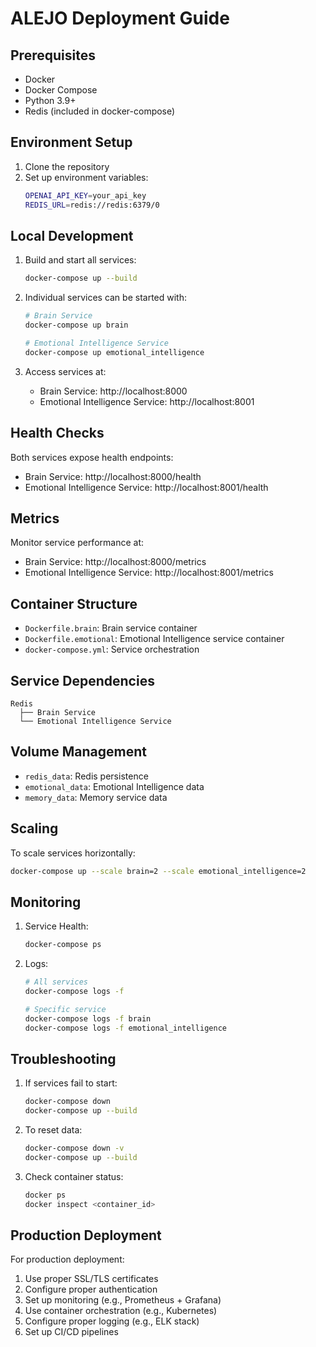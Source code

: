 # ALEJO Deployment Guide

## Prerequisites
- Docker
- Docker Compose
- Python 3.9+
- Redis (included in docker-compose)

## Environment Setup
1. Clone the repository
2. Set up environment variables:
   ```bash
   OPENAI_API_KEY=your_api_key
   REDIS_URL=redis://redis:6379/0
   ```

## Local Development
1. Build and start all services:
   ```bash
   docker-compose up --build
   ```

2. Individual services can be started with:
   ```bash
   # Brain Service
   docker-compose up brain

   # Emotional Intelligence Service
   docker-compose up emotional_intelligence
   ```

3. Access services at:
   - Brain Service: http://localhost:8000
   - Emotional Intelligence Service: http://localhost:8001

## Health Checks
Both services expose health endpoints:
- Brain Service: http://localhost:8000/health
- Emotional Intelligence Service: http://localhost:8001/health

## Metrics
Monitor service performance at:
- Brain Service: http://localhost:8000/metrics
- Emotional Intelligence Service: http://localhost:8001/metrics

## Container Structure
- `Dockerfile.brain`: Brain service container
- `Dockerfile.emotional`: Emotional Intelligence service container
- `docker-compose.yml`: Service orchestration

## Service Dependencies
```
Redis
  ├── Brain Service
  └── Emotional Intelligence Service
```

## Volume Management
- `redis_data`: Redis persistence
- `emotional_data`: Emotional Intelligence data
- `memory_data`: Memory service data

## Scaling
To scale services horizontally:
```bash
docker-compose up --scale brain=2 --scale emotional_intelligence=2
```

## Monitoring
1. Service Health:
   ```bash
   docker-compose ps
   ```

2. Logs:
   ```bash
   # All services
   docker-compose logs -f

   # Specific service
   docker-compose logs -f brain
   docker-compose logs -f emotional_intelligence
   ```

## Troubleshooting
1. If services fail to start:
   ```bash
   docker-compose down
   docker-compose up --build
   ```

2. To reset data:
   ```bash
   docker-compose down -v
   docker-compose up --build
   ```

3. Check container status:
   ```bash
   docker ps
   docker inspect <container_id>
   ```

## Production Deployment
For production deployment:
1. Use proper SSL/TLS certificates
2. Configure proper authentication
3. Set up monitoring (e.g., Prometheus + Grafana)
4. Use container orchestration (e.g., Kubernetes)
5. Configure proper logging (e.g., ELK stack)
6. Set up CI/CD pipelines
